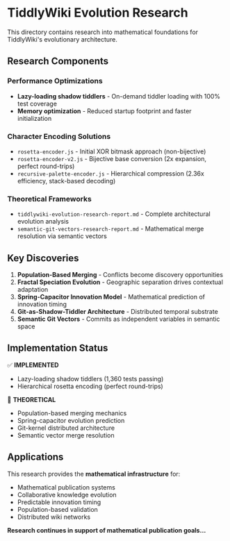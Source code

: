 # TiddlyWiki Evolution Research

This directory contains research into mathematical foundations for TiddlyWiki's evolutionary architecture.

## Research Components

### Performance Optimizations
- **Lazy-loading shadow tiddlers** - On-demand tiddler loading with 100% test coverage
- **Memory optimization** - Reduced startup footprint and faster initialization

### Character Encoding Solutions  
- `rosetta-encoder.js` - Initial XOR bitmask approach (non-bijective)
- `rosetta-encoder-v2.js` - Bijective base conversion (2x expansion, perfect round-trips)
- `recursive-palette-encoder.js` - Hierarchical compression (2.36x efficiency, stack-based decoding)

### Theoretical Frameworks
- `tiddlywiki-evolution-research-report.md` - Complete architectural evolution analysis
- `semantic-git-vectors-research-report.md` - Mathematical merge resolution via semantic vectors

## Key Discoveries

1. **Population-Based Merging** - Conflicts become discovery opportunities
2. **Fractal Speciation Evolution** - Geographic separation drives contextual adaptation
3. **Spring-Capacitor Innovation Model** - Mathematical prediction of innovation timing
4. **Git-as-Shadow-Tiddler Architecture** - Distributed temporal substrate
5. **Semantic Git Vectors** - Commits as independent variables in semantic space

## Implementation Status

✅ **IMPLEMENTED**
- Lazy-loading shadow tiddlers (1,360 tests passing)
- Hierarchical rosetta encoding (perfect round-trips)

🧠 **THEORETICAL**  
- Population-based merging mechanics
- Spring-capacitor evolution prediction
- Git-kernel distributed architecture
- Semantic vector merge resolution

## Applications

This research provides the **mathematical infrastructure** for:
- Mathematical publication systems
- Collaborative knowledge evolution
- Predictable innovation timing
- Population-based validation
- Distributed wiki networks

**Research continues in support of mathematical publication goals...**